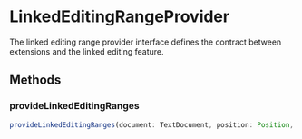# LinkedEditingRangeProvider

The linked editing range provider interface defines the contract between extensions and the linked editing feature.

## Methods

### provideLinkedEditingRanges

```typescript
provideLinkedEditingRanges(document: TextDocument, position: Position, token: CancellationToken): ProviderResult<LinkedEditingRanges>
```

